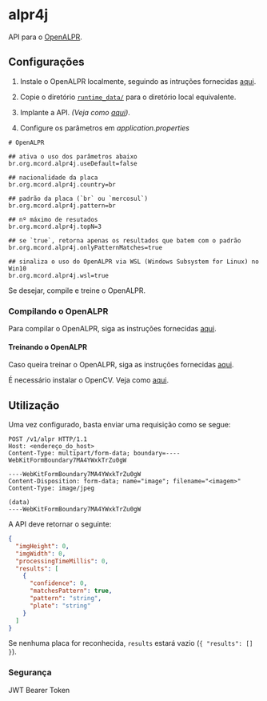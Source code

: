 # alpr4j
 API para o [OpenALPR](https://github.com/openalpr/openalpr).

## Configurações

1. Instale o OpenALPR localmente, seguindo as intruções fornecidas [aqui](https://github.com/openalpr/openalpr#binaries).

2. Copie o diretório [`runtime_data/`](https://github.com/openalpr/openalpr/tree/master/runtime_data) para o diretório local equivalente.

3. Implante a API. _(Veja como [aqui](https://spring.io/blog/2014/03/07/deploying-spring-boot-applications))_.

4. Configure os parâmetros em _application.properties_

```
# OpenALPR

## ativa o uso dos parâmetros abaixo
br.org.mcord.alpr4j.useDefault=false

## nacionalidade da placa
br.org.mcord.alpr4j.country=br

## padrão da placa (`br` ou `mercosul`)
br.org.mcord.alpr4j.pattern=br 

## nº máximo de resutados
br.org.mcord.alpr4j.topN=3

## se `true`, retorna apenas os resultados que batem com o padrão
br.org.mcord.alpr4j.onlyPatternMatches=true

## sinaliza o uso do OpenALPR via WSL (Windows Subsystem for Linux) no Win10
br.org.mcord.alpr4j.wsl=true 
```

Se desejar, compile e treine o OpenALPR.

### Compilando o OpenALPR

Para compilar o OpenALPR, siga as instruções fornecidas [aqui](https://github.com/openalpr/openalpr/wiki).

#### Treinando o OpenALPR

Caso queira treinar o OpenALPR, siga as instruções fornecidas [aqui](http://doc.openalpr.com/opensource.html#training-the-detector). 

É necessário instalar o OpenCV. Veja como [aqui](https://www.pyimagesearch.com/2016/10/24/ubuntu-16-04-how-to-install-opencv/).

## Utilização

Uma vez configurado, basta enviar uma requisição como se segue:

```HTTP
POST /v1/alpr HTTP/1.1
Host: <endereço_do_host>
Content-Type: multipart/form-data; boundary=----WebKitFormBoundary7MA4YWxkTrZu0gW

----WebKitFormBoundary7MA4YWxkTrZu0gW
Content-Disposition: form-data; name="image"; filename="<imagem>"
Content-Type: image/jpeg

(data)
----WebKitFormBoundary7MA4YWxkTrZu0gW
```

A API deve retornar o seguinte:

```JSON
{
  "imgHeight": 0,
  "imgWidth": 0,
  "processingTimeMillis": 0,
  "results": [
    {
      "confidence": 0,
      "matchesPattern": true,
      "pattern": "string",
      "plate": "string"
    }
  ]
}
```

Se nenhuma placa for reconhecida, `results` estará vazio (`{ "results": [] }`).

### Segurança

JWT Bearer Token